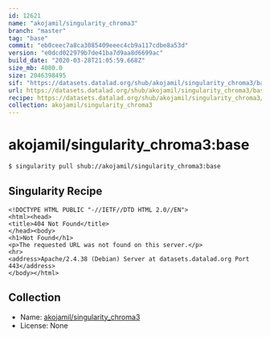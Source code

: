 ```yaml
---
id: 12621
name: "akojamil/singularity_chroma3"
branch: "master"
tag: "base"
commit: "eb0ceec7a8ca3085409eeec4cb9a117cdbe8a53d"
version: "e0dcd022979b7de41ba7d9aa8d6699ac"
build_date: "2020-03-28T21:05:59.668Z"
size_mb: 4080.0
size: 2046398495
sif: "https://datasets.datalad.org/shub/akojamil/singularity_chroma3/base/2020-03-28-eb0ceec7-e0dcd022/e0dcd022979b7de41ba7d9aa8d6699ac.sif"
url: https://datasets.datalad.org/shub/akojamil/singularity_chroma3/base/2020-03-28-eb0ceec7-e0dcd022/
recipe: https://datasets.datalad.org/shub/akojamil/singularity_chroma3/base/2020-03-28-eb0ceec7-e0dcd022/Singularity
collection: akojamil/singularity_chroma3
---
```


# akojamil/singularity_chroma3:base

```bash
$ singularity pull shub://akojamil/singularity_chroma3:base
```

## Singularity Recipe

```singularity
<!DOCTYPE HTML PUBLIC "-//IETF//DTD HTML 2.0//EN">
<html><head>
<title>404 Not Found</title>
</head><body>
<h1>Not Found</h1>
<p>The requested URL was not found on this server.</p>
<hr>
<address>Apache/2.4.38 (Debian) Server at datasets.datalad.org Port 443</address>
</body></html>
```

## Collection

 - Name: [akojamil/singularity_chroma3](https://github.com/akojamil/singularity_chroma3)
 - License: None

